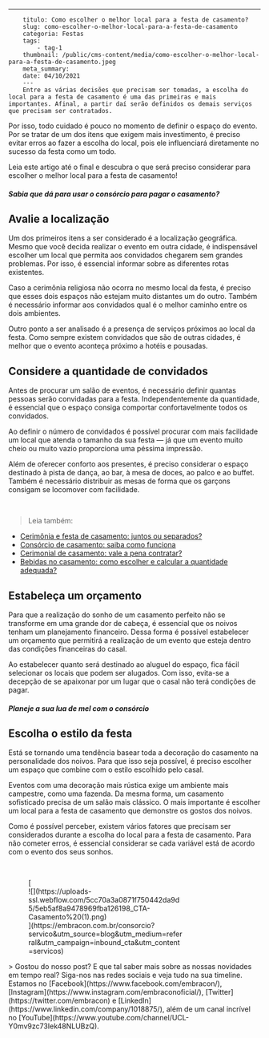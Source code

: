 ---
        titulo: Como escolher o melhor local para a festa de casamento?
        slug: como-escolher-o-melhor-local-para-a-festa-de-casamento
        categoria: Festas
        tags:
            - tag-1
        thumbnail: /public/cms-content/media/como-escolher-o-melhor-local-para-a-festa-de-casamento.jpeg
        meta_summary: 
        date: 04/10/2021
        ---
        Entre as várias decisões que precisam ser tomadas, a escolha do local para a festa de casamento é uma das primeiras e mais importantes. Afinal, a partir daí serão definidos os demais serviços que precisam ser contratados.

Por isso, todo cuidado é pouco no momento de definir o espaço do evento. Por se tratar de um dos itens que exigem mais investimento, é preciso evitar erros ao fazer a escolha do local, pois ele influenciará diretamente no sucesso da festa como um todo.

Leia este artigo até o final e descubra o que será preciso considerar para escolher o melhor local para a festa de casamento!

##### Sabia que dá para usar o consórcio para pagar o casamento?

Avalie a localização
--------------------

Um dos primeiros itens a ser considerado é a localização geográfica. Mesmo que você decida realizar o evento em outra cidade, é indispensável escolher um local que permita aos convidados chegarem sem grandes problemas. Por isso, é essencial informar sobre as diferentes rotas existentes.

Caso a cerimônia religiosa não ocorra no mesmo local da festa, é preciso que esses dois espaços não estejam muito distantes um do outro. Também é necessário informar aos convidados qual é o melhor caminho entre os dois ambientes.

Outro ponto a ser analisado é a presença de serviços próximos ao local da festa. Como sempre existem convidados que são de outras cidades, é melhor que o evento aconteça próximo a hotéis e pousadas.

Considere a quantidade de convidados
------------------------------------

Antes de procurar um salão de eventos, é necessário definir quantas pessoas serão convidadas para a festa. Independentemente da quantidade, é essencial que o espaço consiga comportar confortavelmente todos os convidados.

Ao definir o número de convidados é possível procurar com mais facilidade um local que atenda o tamanho da sua festa — já que um evento muito cheio ou muito vazio proporciona uma péssima impressão.

Além de oferecer conforto aos presentes, é preciso considerar o espaço destinado à pista de dança, ao bar, à mesa de doces, ao palco e ao buffet. Também é necessário distribuir as mesas de forma que os garçons consigam se locomover com facilidade.

‍

> Leia também:

- [Cerimônia e festa de casamento: juntos ou separados?](https://www.embracon.com.br/blog/cerimonia-e-festa-de-casamento-juntos-ou-separados)
- [Consórcio de casamento: saiba como funciona](https://www.embracon.com.br/blog/consorcio-de-casamento-saiba-como-funciona)
- [Cerimonial de casamento: vale a pena contratar?](https://www.embracon.com.br/blog/cerimonial-de-casamento-vale-a-pena-contratar)
- [Bebidas no casamento: como escolher e calcular a quantidade adequada?](https://www.embracon.com.br/blog/bebidas-no-casamento-como-escolher-e-calcular-a-quantidade-adequada)

Estabeleça um orçamento
-----------------------

Para que a realização do sonho de um casamento perfeito não se transforme em uma grande dor de cabeça, é essencial que os noivos tenham um planejamento financeiro. Dessa forma é possível estabelecer um orçamento que permitirá a realização de um evento que esteja dentro das condições financeiras do casal.

Ao estabelecer quanto será destinado ao aluguel do espaço, fica fácil selecionar os locais que podem ser alugados. Com isso, evita-se a decepção de se apaixonar por um lugar que o casal não terá condições de pagar.

##### Planeje a sua lua de mel com o consórcio

Escolha o estilo da festa
-------------------------

Está se tornando uma tendência basear toda a decoração do casamento na personalidade dos noivos. Para que isso seja possível, é preciso escolher um espaço que combine com o estilo escolhido pelo casal.

Eventos com uma decoração mais rústica exige um ambiente mais campestre, como uma fazenda. Da mesma forma, um casamento sofisticado precisa de um salão mais clássico. O mais importante é escolher um local para a festa de casamento que demonstre os gostos dos noivos.

Como é possível perceber, existem vários fatores que precisam ser considerados durante a escolha do local para a festa de casamento. Para não cometer erros, é essencial considerar se cada variável está de acordo com o evento dos seus sonhos.

‍

<figure class="w-richtext-figure-type-image w-richtext-align-center" style="max-width:310px">[<div>![](https://uploads-ssl.webflow.com/5cc70a3a0871f750442da9d5/5eb5af8a9478969fba126198_CTA-Casamento%20(1).png)</div>](https://embracon.com.br/consorcio?servico&utm_source=blog&utm_medium=referral&utm_campaign=inbound_cta&utm_content=servicos)</figure>> Gostou do nosso post? E que tal saber mais sobre as nossas novidades em tempo real? Siga-nos nas redes sociais e veja tudo na sua timeline. Estamos no [Facebook](https://www.facebook.com/embracon/), [Instagram](https://www.instagram.com/embraconoficial/), [Twitter](https://twitter.com/embracon) e [LinkedIn](https://www.linkedin.com/company/1018875/), além de um canal incrível no [YouTube](https://www.youtube.com/channel/UCL-Y0mv9zc73Iek48NLUBzQ).
        
